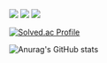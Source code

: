 

<!--
**yeoeoeonju/yeoeoeonju** is a ✨ _special_ ✨ repository because its `README.md` (this file) appears on your GitHub profile.

Here are some ideas to get you started:

- 🔭 I’m currently working on ...
- 🌱 I’m currently learning ...
- 👯 I’m looking to collaborate on ...
- 🤔 I’m looking for help with ...
- 💬 Ask me about ...
- 📫 How to reach me: ...
- 😄 Pronouns: ...
- ⚡ Fun fact: ...
-->

<img src="https://img.shields.io/badge/Python-3776AB?style=flat&logo=Python&logoColor=white"/>
<img src="https://img.shields.io/badge/Tableau-E97627?style=flat&logo=Tableau&logoColor=white"/>
<img src="https://img.shields.io/badge/R-276DC3?style=flat&logo=R&logoColor=white"/>

[![Solved.ac Profile](http://mazassumnida.wtf/api/generate_badge?boj=lh44)](https://solved.ac/lh44)<br/>


![Anurag's GitHub stats](https://github-readme-stats.vercel.app/api?username=yeoeoeonju&show_icons=true&theme=radical)


